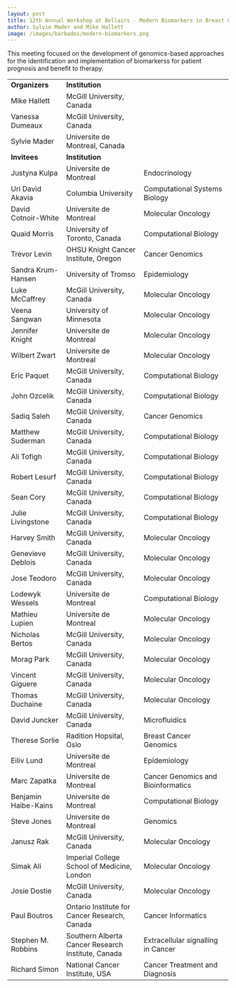 ```yaml
---
layout: post
title: 12th Annual Workshop at Bellairs - Modern Biomarkers in Breast Cancer
author: Sylvie Mader and Mike Hallett
image: /images/barbados/modern-biomarkers.png
---
```


This meeting focused on the development of genomics-based approaches for the identification and implementation of biomarkerss for patient prognosis and benefit to therapy.

<table class="t1" width="624" cellspacing="0" cellpadding="0">
<tbody>
<tr>
<td class="td1" valign="middle"><span class="p1"><strong>Organizers</strong></span></td>
<td class="td2" valign="middle"><span class="p1"><strong>Institution</strong></span></td>
</tr> 
<tr><td width="25%">Mike Hallett</td><td width="35%">McGill University, Canada</td><td width="40%"></td></tr> 
<tr><td width="25%">Vanessa Dumeaux</td><td width="35%">McGill University, Canada</td><td width="40%"></td></tr> 
<tr><td width="25%">Sylvie Mader</td><td width="35%">Universite de Montreal, Canada</td><td width="40%"></td></tr> 
<tr>
<td class="td1" valign="middle"><span class="p1"><strong>Invitees</strong></span></td>
<td class="td2" valign="middle"><span class="p1"><strong>Institution</strong></span></td>
</tr>
<tr><td width="25%">Justyna Kulpa</td><td width="35%">Universite de Montreal</td><td width="40%">Endocrinology</td></tr>
<tr><td width="25%">Uri David Akavia</td><td width="35%">Columbia University</td><td width="40%">Computational Systems Biology</td></tr>
<tr><td width="25%">David Cotnoir-White</td><td width="35%">Universite de Montreal</td><td width="40%">Molecular Oncology</td></tr>
<tr><td width="25%">Quaid Morris</td><td width="35%">University of Toronto, Canada</td><td width="40%">Computational Biology</td></tr>
<tr><td width="25%">Trevor Levin</td><td width="35%">OHSU Knight Cancer Institute, Oregon</td><td width="40%">Cancer Genomics</td></tr>
<tr><td width="25%">Sandra Krum-Hansen</td><td width="35%">University of Tromso</td><td width="40%">Epidemiology</td></tr>
<tr><td width="25%">Luke McCaffrey</td><td width="35%">McGill University, Canada</td><td width="40%">Molecular Oncology</td></tr>
<tr><td width="25%">Veena Sangwan</td><td width="35%">University of Minnesota</td><td width="40%">Molecular Oncology</td></tr>
<tr><td width="25%">Jennifer Knight</td><td width="35%">Universite de Montreal</td><td width="40%">Molecular Oncology</td></tr>
<tr><td width="25%">Wilbert Zwart</td><td width="35%">Universite de Montreal</td><td width="40%">Molecular Oncology</td></tr>
<tr><td width="25%">Eric Paquet</td><td width="35%">McGill University, Canada</td><td width="40%">Computational Biology</td></tr>
<tr><td width="25%">John Ozcelik</td><td width="35%">McGill University, Canada</td><td width="40%">Computational Biology</td></tr>
<tr><td width="25%">Sadiq Saleh</td><td width="35%">McGill University, Canada</td><td width="40%">Cancer Genomics</td></tr>
<tr><td width="25%">Matthew Suderman</td><td width="35%">McGill University, Canada</td><td width="40%">Computational Biology</td></tr>
<tr><td width="25%">Ali Tofigh</td><td width="35%">McGill University, Canada</td><td width="40%">Computational Biology</td></tr>
<tr><td width="25%">Robert Lesurf</td><td width="35%">McGill University, Canada</td><td width="40%">Computational Biology</td></tr>
<tr><td width="25%">Sean Cory</td><td width="35%">McGill University, Canada</td><td width="40%">Computational Biology</td></tr>
<tr><td width="25%">Julie Livingstone</td><td width="35%">McGill University, Canada</td><td width="40%">Computational Biology</td></tr>
<tr><td width="25%">Harvey Smith</td><td width="35%">McGill University, Canada</td><td width="40%">Molecular Oncology</td></tr>
<tr><td width="25%">Genevieve Deblois</td><td width="35%">McGill University, Canada</td><td width="40%">Molecular Oncology</td></tr>
<tr><td width="25%">Jose Teodoro</td><td width="35%">McGill University, Canada</td><td width="40%">Molecular Oncology</td></tr>
<tr><td width="25%">Lodewyk Wessels</td><td width="35%">Universite de Montreal</td><td width="40%">Computational Biology</td></tr>
<tr><td width="25%">Mathieu Lupien</td><td width="35%">Universite de Montreal</td><td width="40%">Molecular Oncology</td></tr>
<tr><td width="25%">Nicholas Bertos</td><td width="35%">McGill University, Canada</td><td width="40%">Molecular Oncology</td></tr>
<tr><td width="25%">Morag Park</td><td width="35%">McGill University, Canada</td><td width="40%">Molecular Oncology</td></tr>
<tr><td width="25%">Vincent Giguere</td><td width="35%">McGill University, Canada</td><td width="40%">Molecular Oncology</td></tr>
<tr><td width="25%">Thomas Duchaine</td><td width="35%">McGill University, Canada</td><td width="40%">Molecular Oncology</td></tr>
<tr><td width="25%">David Juncker</td><td width="35%">McGill University, Canada</td><td width="40%">Microfluidics</td></tr>
<tr><td width="25%">Therese Sorlie</td><td width="35%">Radition Hopsital, Oslo</td><td width="40%">Breast Cancer Genomics</td></tr>
<tr><td width="25%">Eiliv Lund</td><td width="35%">Universite de Montreal</td><td width="40%">Epidemiology</td></tr>
<tr><td width="25%">Marc Zapatka</td><td width="35%">Universite de Montreal</td><td width="40%">Cancer Genomics and Bioinformatics</td></tr>
<tr><td width="25%">Benjamin Haibe-Kains</td><td width="35%">Universite de Montreal</td><td width="40%">Computational Biology</td></tr>
<tr><td width="25%">Steve Jones</td><td width="35%">Universite de Montreal</td><td width="40%">Genomics</td></tr>
<tr><td width="25%">Janusz Rak</td><td width="35%">McGill University, Canada</td><td width="40%">Molecular Oncology</td></tr>
<tr><td width="25%">Simak Ali</td><td width="35%">Imperial College School of Medicine, London</td><td width="40%">Molecular Oncology</td></tr>
<tr><td width="25%">Josie Dostie</td><td width="35%">McGill University, Canada</td><td width="40%">Molecular Oncology</td></tr>
<tr><td width="25%">Paul Boutros</td><td width="35%">Ontario Institute for Cancer Research, Canada</td><td width="40%">Cancer Informatics</td></tr>
<tr><td width="25%">Stephen M. Robbins</td><td width="35%">Southern Alberta Cancer Research Institute, Canada</td><td width="40%">Extracellular signalling in Cancer</td></tr>
<tr><td width="25%">Richard Simon</td><td width="35%">National Cancer Institute, USA</td><td width="40%">Cancer Treatment and Diagnosis</td></tr>
</tbody></table> 

 
